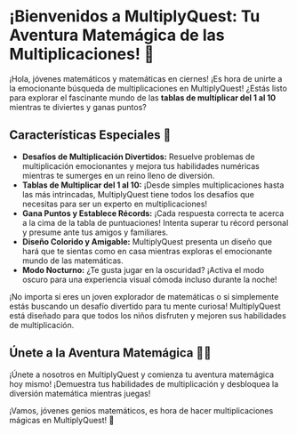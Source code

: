 # ¡Bienvenidos a MultiplyQuest: Tu Aventura Matemágica de las Multiplicaciones! 🌟

¡Hola, jóvenes matemáticos y matemáticas en ciernes! ¡Es hora de unirte a la emocionante búsqueda de multiplicaciones en MultiplyQuest! ¿Estás listo para explorar el fascinante mundo de las **tablas de multiplicar del 1 al 10** mientras te diviertes y ganas puntos?

## Características Especiales 🚀

- **Desafíos de Multiplicación Divertidos:** Resuelve problemas de multiplicación emocionantes y mejora tus habilidades numéricas mientras te sumerges en un reino lleno de diversión.
- **Tablas de Multiplicar del 1 al 10:** ¡Desde simples multiplicaciones hasta las más intrincadas, MultiplyQuest tiene todos los desafíos que necesitas para ser un experto en multiplicaciones!
- **Gana Puntos y Establece Récords:** ¡Cada respuesta correcta te acerca a la cima de la tabla de puntuaciones! Intenta superar tu récord personal y presume ante tus amigos y familiares.
- **Diseño Colorido y Amigable:** MultiplyQuest presenta un diseño que hará que te sientas como en casa mientras exploras el emocionante mundo de las matemáticas.
- **Modo Nocturno:** ¿Te gusta jugar en la oscuridad? ¡Activa el modo oscuro para una experiencia visual cómoda incluso durante la noche!

¡No importa si eres un joven explorador de matemáticas o si simplemente estás buscando un desafío divertido para tu mente curiosa! MultiplyQuest está diseñado para que todos los niños disfruten y mejoren sus habilidades de multiplicación.

## Únete a la Aventura Matemágica 🧙‍♂️

¡Únete a nosotros en MultiplyQuest y comienza tu aventura matemágica hoy mismo! ¡Demuestra tus habilidades de multiplicación y desbloquea la diversión matemática mientras juegas!

¡Vamos, jóvenes genios matemáticos, es hora de hacer multiplicaciones mágicas en MultiplyQuest! 🎉
